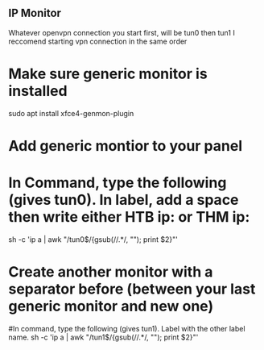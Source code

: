 ## IP Monitor
 Whatever openvpn connection you start first, will be tun0 then tun1
I reccomend starting vpn connection in the same order



# Make sure generic monitor is installed

sudo apt install xfce4-genmon-plugin

# Add generic montior to your panel

# In Command, type the following (gives tun0). In label, add a space then write either HTB ip: or THM ip:
sh -c 'ip a | awk "/tun0\$/{gsub(/\/.*/, \"\"); print \$2}"'

# Create another monitor with a separator before (between your last generic monitor and new one)

#In command, type the following (gives tun1). Label with the other label name.
sh -c 'ip a | awk "/tun1\$/{gsub(/\/.*/, \"\"); print \$2}"'

